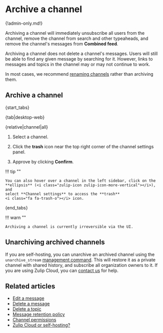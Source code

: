 # Archive a channel

{!admin-only.md!}

Archiving a channel will immediately unsubscribe all users from the channel,
remove the channel from search and other typeaheads, and remove the channel's
messages from **Combined feed**.

Archiving a channel does not delete a channel's messages. Users will still be
able to find any given message by searching for it. However, links to
messages and topics in the channel may or may not continue to work.

In most cases, we recommend [renaming channels](/help/rename-a-channel) rather
than archiving them.

## Archive a channel

{start_tabs}

{tab|desktop-web}

{relative|channel|all}

1. Select a channel.

1. Click the **trash** <i class="fa fa-trash-o"></i> icon near the top right
   corner of the channel settings panel.

1. Approve by clicking **Confirm**.

!!! tip ""

    You can also hover over a channel in the left sidebar, click on the
    **ellipsis** (<i class="zulip-icon zulip-icon-more-vertical"></i>), and
    select **Channel settings** to access the **trash**
    <i class="fa fa-trash-o"></i> icon.

{end_tabs}

!!! warn ""

    Archiving a channel is currently irreversible via the UI.

## Unarchiving archived channels

If you are self-hosting, you can unarchive an archived channel using the
`unarchive_stream` [management command][management-command]. This will restore
it as a private channel with shared history, and subscribe all organization
owners to it. If you are using Zulip Cloud, you can [contact us](/help/contact-support)
for help.

[management-command]:
https://zulip.readthedocs.io/en/latest/production/management-commands.html#other-useful-manage-py-commands

## Related articles

* [Edit a message](/help/edit-a-message)
* [Delete a message](/help/delete-a-message)
* [Delete a topic](/help/delete-a-topic)
* [Message retention policy](/help/message-retention-policy)
* [Channel permissions](/help/channel-permissions)
* [Zulip Cloud or self-hosting?](/help/zulip-cloud-or-self-hosting)
